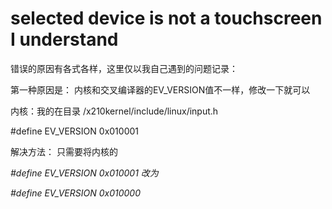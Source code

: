# selected device is not a touchscreen I understand 

错误的原因有各式各样，这里仅以我自己遇到的问题记录：

第一种原因是： 内核和交叉编译器的EV_VERSION值不一样，修改一下就可以

内核：我的在目录 /x210kernel/include/linux/input.h 

#define EV_VERSION        0x010001





解决方法： 只需要将内核的

*#define EV_VERSION    0x010001 改为*

*#define EV_VERSION    0x010000*